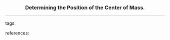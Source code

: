 ### <center>Determining the Position of the Center of Mass.</center>



---


tags:


references: []()